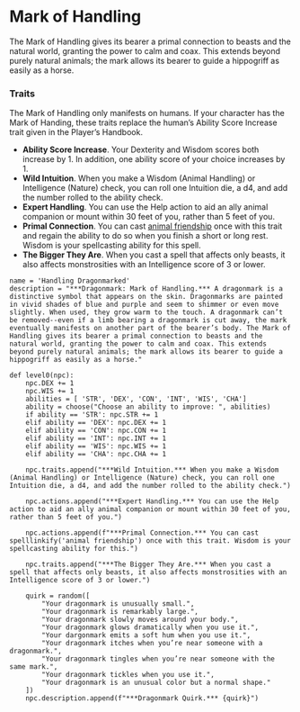 # Mark of Handling
The Mark of Handling gives its bearer a primal connection to beasts and the natural world, granting the power to calm and coax. This extends beyond purely natural animals; the mark allows its bearer to guide a hippogriff as easily as a horse.

### Traits
The Mark of Handling only manifests on humans. If your character has the Mark of Handing, these traits replace the human’s Ability Score Increase trait given in the Player’s Handbook.

* **Ability Score Increase**. Your Dexterity and Wisdom scores both increase by 1. In addition, one ability score of your choice increases by 1.
* **Wild Intuition**. When you make a Wisdom (Animal Handling) or Intelligence (Nature) check, you can roll one Intuition die, a d4, and add the number rolled to the ability check.
* **Expert Handling**. You can use the Help action to aid an ally animal companion or mount within 30 feet of you, rather than 5 feet of you.
* **Primal Connection**. You can cast [animal friendship](../Magic/Spells/animal-friendship.md) once with this trait and regain the ability to do so when you finish a short or long rest. Wisdom is your spellcasting ability for this spell.
* **The Bigger They Are**. When you cast a spell that affects only beasts, it also affects monstrosities with an Intelligence score of 3 or lower.

```
name = 'Handling Dragonmarked'
description = "***Dragonmark: Mark of Handling.*** A dragonmark is a distinctive symbol that appears on the skin. Dragonmarks are painted in vivid shades of blue and purple and seem to shimmer or even move slightly. When used, they grow warm to the touch. A dragonmark can’t be removed--even if a limb bearing a dragonmark is cut away, the mark eventually manifests on another part of the bearer’s body. The Mark of Handling gives its bearer a primal connection to beasts and the natural world, granting the power to calm and coax. This extends beyond purely natural animals; the mark allows its bearer to guide a hippogriff as easily as a horse."

def level0(npc):
    npc.DEX += 1
    npc.WIS += 1
    abilities = [ 'STR', 'DEX', 'CON', 'INT', 'WIS', 'CHA']
    ability = choose("Choose an ability to improve: ", abilities)
    if ability == 'STR': npc.STR += 1
    elif ability == 'DEX': npc.DEX += 1
    elif ability == 'CON': npc.CON += 1
    elif ability == 'INT': npc.INT += 1
    elif ability == 'WIS': npc.WIS += 1
    elif ability == 'CHA': npc.CHA += 1

    npc.traits.append("***Wild Intuition.*** When you make a Wisdom (Animal Handling) or Intelligence (Nature) check, you can roll one Intuition die, a d4, and add the number rolled to the ability check.")

    npc.actions.append("***Expert Handling.*** You can use the Help action to aid an ally animal companion or mount within 30 feet of you, rather than 5 feet of you.")

    npc.actions.append(f"***Primal Connection.*** You can cast spelllinkify('animal friendship') once with this trait. Wisdom is your spellcasting ability for this.")

    npc.traits.append("***The Bigger They Are.*** When you cast a spell that affects only beasts, it also affects monstrosities with an Intelligence score of 3 or lower.")

    quirk = random([
        "Your dragonmark is unusually small.",
        "Your dragonmark is remarkably large.",
        "Your dragonmark slowly moves around your body.",
        "Your dragonmark glows dramatically when you use it.",
        "Your dargonmark emits a soft hum when you use it.",
        "Your dragonmark itches when you’re near someone with a dragonmark.",
        "Your dragonmark tingles when you’re near someone with the same mark.",
        "Your dragonmark tickles when you use it.",
        "Your dragonmark is an unusual color but a normal shape."
    ])
    npc.description.append(f"***Dragonmark Quirk.*** {quirk}")
```

